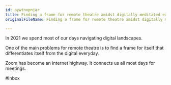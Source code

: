 ```yaml
---
id: bywtnxpnjar
title: Finding a frame for remote theatre amidst digitally meditated experiences
originalFileName: Finding a frame for remote theatre amidst digitally meditated experiences.md

---
```


In 2021 we spend most of our days navigating digital landscapes.

One of the main problems for remote theatre is to find a frame for itself that differentiates itself from the digital everyday.

Zoom has become an internet highway. It connects us all most days for meetings.

#Inbox
